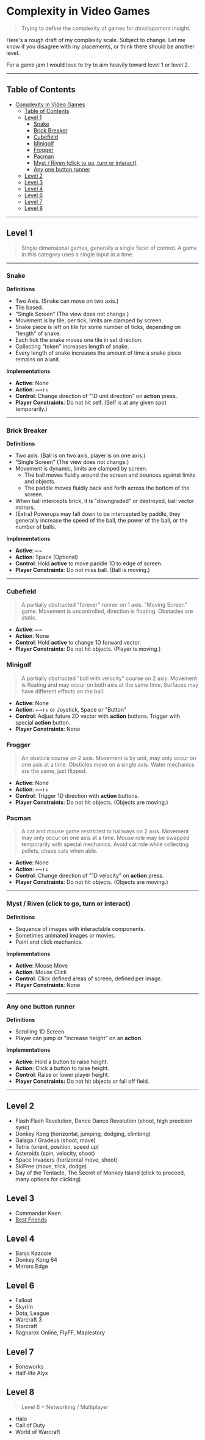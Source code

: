 
# Complexity in Video Games

> Trying to define the complexity of games for *developement* insight.

Here's a rough draft of my complexity scale. Subject to change.
Let me know if you disagree with my placements,
or think there should be another level.

For a game jam I would love to try to aim heavily toward level 1 or level 2.

---

## Table of Contents

- [Complexity in Video Games](#complexity-in-video-games)
  - [Table of Contents](#table-of-contents)
  - [Level 1](#level-1)
    - [Snake](#snake)
    - [Brick Breaker](#brick-breaker)
    - [Cubefield](#cubefield)
    - [Minigolf](#minigolf)
    - [Frogger](#frogger)
    - [Pacman](#pacman)
    - [Myst / Riven (click to go, turn or interact)](#myst--riven-click-to-go-turn-or-interact)
    - [Any one button runner](#any-one-button-runner)
  - [Level 2](#level-2)
  - [Level 3](#level-3)
  - [Level 4](#level-4)
  - [Level 6](#level-6)
  - [Level 7](#level-7)
  - [Level 8](#level-8)

---

## Level 1

> Single dimensional games,
> generally a single facet of control.
> A game in this category uses a single input at a time.

---

### Snake

**Definitions**

- Two Axis. (Snake can move on two axis.)
- Tile based.
- "Single Screen" (The view does not change.)
- Movement is by tile, per tick, limits are clamped by screen.
- Snake piece is left on tile for some number of ticks,
  depending on "length" of snake.
- Each tick the snake moves one tile in set direction.
- Collecting "token" increases length of snake.
- Every length of snake increases the amount of time a snake piece remains on a unit.

**Implementations**

- **Active**: None
- **Action**: <kbd>←</kbd><kbd>→</kbd><kbd>↑</kbd><kbd>↓</kbd>
- **Control**: Change direction of "1D unit direction" on **action** press.
- **Player Constraints**: Do not hit self. (Self is at any given spot temporarily.)

---

### Brick Breaker

**Definitions**

- Two axis. (Ball is on two axis, player is on one axis.)
- "Single Screen" (The view does not change.)
- Movement is dynamic, limits are clamped by screen.
  - The ball moves fluidly around the screen and bounces against limits and objects.
  - The paddle moves fluidly back and forth across the bottom of the screen.
- When ball intercepts brick, it is "downgraded" or destroyed, ball vector mirrors.
- (Extra) Powerups may fall down to be intercepted by paddle,
  they generally increase the speed of the ball, the power of the ball,
  or the number of balls.

**Implementations**

- **Active**: <kbd>←</kbd><kbd>→</kbd>
- **Action**: <kbd>Space</kbd> (Optional)
- **Control**: Hold **active** to move paddle 1D to edge of screen.
- **Player Constraints**: Do not miss ball. (Ball is moving.)

---

### Cubefield

> A partially obstructed "forever" runner on 1 axis.
> "Moving Screen" game.
> Movement is uncontrolled, direction is floating.
> Obstacles are static.

- **Active**: <kbd>←</kbd><kbd>→</kbd>
- **Action**: None
- **Control**: Hold **active** to change 1D forward vector.
- **Player Constraints**: Do not hit objects. (Player is moving.)

### Minigolf

> A partially obstructed "ball with velocity" course on 2 axis.
> Movement is floating and may occur on both axis at the same time.
> Surfaces may have different effects on the ball.

- **Active**: None
- **Action**: <kbd>←</kbd><kbd>→</kbd><kbd>↑</kbd><kbd>↓</kbd> or Joystick,
  <kbd>Space</kbd> or "Button"
- **Control**: Adjust future 2D vector with **action** buttons.
  Trigger with special **action** button.
- **Player Constraints**: None

### Frogger

> An obsticle course on 2 axis.
> Movement is by unit, may only occur on one axis at a time.
> Obsticles move on a single axis.
> Water mechanics are the same, just flipped.

- **Active**: None
- **Action**: <kbd>←</kbd><kbd>→</kbd><kbd>↑</kbd><kbd>↓</kbd>
- **Control**: Trigger 1D direction with **action** buttons.
- **Player Constraints**: Do not hit objects. (Objects are moving.)

### Pacman

> A cat and mouse game restricted to hallways on 2 axis.
> Movement may only occur on one axis at a time.
> Mouse role may be swapped temporarily with special mechanics.
> Avoid cat role while collecting pellets,
> chase cats when able.

- **Active**: None
- **Action**: <kbd>←</kbd><kbd>→</kbd><kbd>↑</kbd><kbd>↓</kbd>
- **Control**: Change direction of "1D velocity" on **action** press.
- **Player Constraints**: Do not hit objects. (Objects are moving.)

---

### Myst / Riven (click to go, turn or interact)

**Definitions**

- Sequence of images with interactable components.
- Sometimes animated images or movies.
- Point and click mechanics.

**Implementations**

- **Active**: Mouse Move
- **Action**: Mouse Click
- **Control**: Click defined areas of screen, defined per image.
- **Player Constraints**: None

---

### Any one button runner

**Definitions**

- Scrolling 1D Screen
- Player can jump or "increase height" on an **action**.

**Implementations**

- **Active**: Hold a button to raise height.
- **Action**: Click a button to raise height.
- **Control**: Raise or lower player height.
- **Player Constraints:** Do not hit objects or fall off field.

---

## Level 2

- Flash Flash Revolution, Dance Dance Revolution (shoot, high precision sync)
- Donkey Kong (horizontal, jumping, dodging, climbing)
- Galaga / Gradeus (shoot, move)
- Tetris (orient, position, speed up)
- Asteroids (spin, velocity, shoot)
- Space Invaders (horizontal move, shoot)
- SkiFree (move, trick, dodge)
- Day of the Tentacle, The Secret of Monkey Island (click to proceed, many options for clicking)

## Level 3

- Commander Keen
- [Best Friends](https://www.youtube.com/watch?v=Rn6CyvXMRjY)

## Level 4

- Banjo Kazooie
- Donkey Kong 64
- Mirrors Edge

## Level 6

- Fallout
- Skyrim
- Dota, League
- Warcraft 3
- Starcraft
- Ragnarok Online, FlyFF, Maplestory

## Level 7

- Boneworks
- Half-life Alyx

## Level 8

> Level 6 + Networking / Multiplayer

- Halo
- Call of Duty
- World of Warcraft
